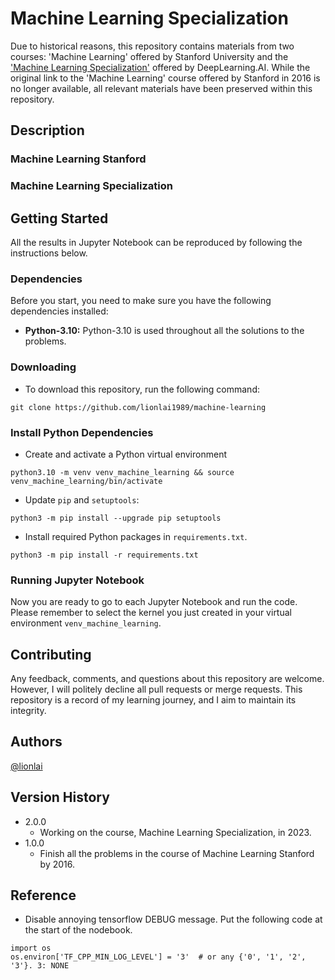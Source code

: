 # Machine Learning Specialization

Due to historical reasons, this repository contains materials from two courses: 'Machine Learning' offered by Stanford University and the ['Machine Learning Specialization'](https://www.deeplearning.ai/courses/machine-learning-specialization/) offered by DeepLearning.AI. While the original link to the 'Machine Learning' course offered by Stanford in 2016 is no longer available, all relevant materials have been preserved within this repository.

## Description

### Machine Learning Stanford

### Machine Learning Specialization

## Getting Started
All the results in Jupyter Notebook can be reproduced by following the instructions below.

### Dependencies
Before you start, you need to make sure you have the following dependencies installed:
* **Python-3.10:** Python-3.10 is used throughout all the solutions to the problems. 

### Downloading
* To download this repository, run the following command:
```shell
git clone https://github.com/lionlai1989/machine-learning
```

### Install Python Dependencies
- Create and activate a Python virtual environment
```
python3.10 -m venv venv_machine_learning && source venv_machine_learning/bin/activate
```
- Update `pip` and `setuptools`:
```
python3 -m pip install --upgrade pip setuptools
```
- Install required Python packages in `requirements.txt`.
```
python3 -m pip install -r requirements.txt
```

### Running Jupyter Notebook
Now you are ready to go to each Jupyter Notebook and run the code. Please remember to select the kernel you just created in your virtual environment `venv_machine_learning`.


## Contributing

Any feedback, comments, and questions about this repository are welcome. However, I will politely decline all pull requests or merge requests. This repository is a record of my learning journey, and I aim to maintain its integrity.

## Authors

[@lionlai](https://github.com/lionlai1989)

## Version History

* 2.0.0
    * Working on the course, Machine Learning Specialization, in 2023.
* 1.0.0
    * Finish all the problems in the course of Machine Learning Stanford by 2016.


## Reference
- Disable annoying tensorflow DEBUG message. Put the following code at the start of the nodebook.
```
import os
os.environ['TF_CPP_MIN_LOG_LEVEL'] = '3'  # or any {'0', '1', '2', '3'}. 3: NONE
```

<!-- 
Use "python3.10" and "numpy >= 1.20"

## Acknowledgments
Explore the inspiration and references listed here to further expand your knowledge and sharpen your skills.




Coursera: https://learn.udacity.com/courses/ud810

https://docs.google.com/spreadsheets/d/1ecUGIyhYOfQPi3HPXb-7NndrLgpX_zgkwsqzfqHPaus/pubhtml

Find time to do the assignments in the speard sheet above.

https://faculty.cc.gatech.edu/~afb/classes/CS4495-Fall2014/

### NOTE
Make github repository to public so that the images in jupyter notebook can be displayes correctly.


### Installation
Install `sudo apt-get install gfortran` for scipy.

C4W4A1 cannot be build because the model.json file cannot be read. We can build the model and read the weights.

It requires `python-3.7.6` `python-3.10`.
Install environment:  
```
/usr/local/lib/python-3.7.6/bin/python3.7 -m venv venv_deep_learning && source venv_deep_learning/bin/activate && python3 -m pip install --upgrade pip setuptools
```

Install packages:  
```
python3 -m pip install -r requirements.txt
``` -->


<!-- 
**If you want to learn about basic machine learning, please visit
[Machine Learning Stanford note](https://share.coursera.org/wiki/index.php/ML:Main#Course_Information). This website has precious materials which can give you a broad knowledge about machine learning.**

###Quick Guide:
1. Installing python3.
2. Installing numpy, matplotlib, scipy, scikit-learn and Pillow.
  ```
  sudo pip3 install numpy
  sudo pip3 install matplotlib
  sudo pip3 install scipy
  sudo pip3 install scikit-learn
  sudo pip3 install Pillow
  ```

3. Cloning from [https://github.com/lionlai1989/machineLearningStanford](https://github.com/lionlai1989/machineLearningStanford)
  ```
  git clone https://github.com/lionlai1989/machineLearningStanford
  ```
[Linear Regression](https://github.com/lionlai1989/machineLearningStanford/tree/master/ex1)<br>
[Logistic Regression](https://github.com/lionlai1989/machineLearningStanford/tree/master/ex2)<br>
[Multi-class Classification](https://github.com/lionlai1989/machineLearningStanford/tree/master/ex3)<br>
[Neural Networks](https://github.com/lionlai1989/machineLearningStanford/tree/master/ex4)<br>
[Regularized Linear Regression and Bias v.s. Variance](https://github.com/lionlai1989/machineLearningStanford/tree/master/ex5)<br>
[Support Vector Machines](https://github.com/lionlai1989/machineLearningStanford/tree/master/ex6)<br>
[K-means clustering and Principal Component Analysis](https://github.com/lionlai1989/machineLearningStanford/tree/master/ex7)<br>
[Anomaly Detection and Recommender Systems](https://github.com/lionlai1989/machineLearningStanford/tree/master/ex8)<br>

If you want to use this module, please read the *.py file in test folder. You should get a good understanding of using this module by reading test file. If not, please contact me. Any judgement and recommendation are welcomed.
Thank you.
 -->
